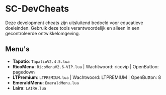 # SC-DevCheats

Deze development cheats zijn uitsluitend bedoeld voor educatieve doeleinden. Gebruik deze tools verantwoordelijk en alleen in een gecontroleerde ontwikkelomgeving.

## Menu's
- **Tapatio**: `TapatioV2.4.5.lua`
- **RicoMenu**: `RicoMenuV2.6-VIP.lua` | Wachtwoord: ricovip | OpenButton: pagedown
- **LTPremium**: `LTPREMIUM.lua` | Wachtwoord: LTPREMIUM | OpenButton: 8
- **EmeraldMenu**: `EmeraldMenu.lua`
- **Laira**: `LAIRA.lua`